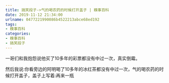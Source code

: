 ```yaml
---
title: 搞笑段子->气的喝农药的时候打开盖子 | 糗事百科
date: 2019-11-12 21:34:00
urlname: 0477221990086b4522213abce68ed192
tags: 
- 糗事百科
categories:
- 糗事百科
- 搞笑段子
---
```

一哥们和我抱怨说他买了10多年的彩票都没有中过一次，真实倒霉。

然后我说:你看旁边的阿明喝了10多年的冰红茶都没有中过一次，气的喝农药的时候打开盖子，盖子上写着:再来一瓶


